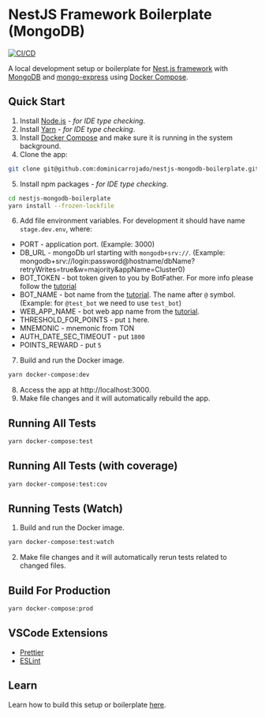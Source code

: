 # NestJS Framework Boilerplate (MongoDB)

[![CI/CD](https://github.com/dominicarrojado/nestjs-mongodb-boilerplate/actions/workflows/ci.yml/badge.svg)](https://github.com/dominicarrojado/nestjs-mongodb-boilerplate/actions/workflows/ci.yml)

A local development setup or boilerplate for [Nest.js framework](https://nestjs.com/) with [MongoDB](https://www.mongodb.com/) and [mongo-express](https://github.com/mongo-express/mongo-express) using [Docker Compose](https://docs.docker.com/compose/).

## Quick Start

1. Install [Node.js](https://nodejs.org/en/download/) - _for IDE type checking_.
2. Install [Yarn](https://yarnpkg.com/lang/en/docs/install/) - _for IDE type checking_.
3. Install [Docker Compose](https://docs.docker.com/compose/install/) and make sure it is running in the system background.
4. Clone the app:

```bash
git clone git@github.com:dominicarrojado/nestjs-mongodb-boilerplate.git
```

5. Install npm packages - _for IDE type checking_.

```bash
cd nestjs-mongodb-boilerplate
yarn install --frozen-lockfile
```

6. Add file environment variables. For development it should have name `stage.dev.env`, where:

- PORT - application port. (Example: 3000)
- DB_URL - mongoDb url starting with `mongodb+srv://`. (Example: mongodb+srv://login:password@hostname/dbName?retryWrites=true&w=majority&appName=Cluster0)
- BOT_TOKEN - bot token given to you by BotFather. For more info please follow the [tutorial](https://core.telegram.org/bots/tutorial)
- BOT_NAME - bot name from the [tutorial](https://core.telegram.org/bots/tutorial). The name after `@` symbol. (Example: for `@test_bot` we need to use `test_bot`)
- WEB_APP_NAME - bot web app name from the [tutorial](https://core.telegram.org/bots/tutorial).
- THRESHOLD_FOR_POINTS - put `1` here.
- MNEMONIC - mnemonic from TON
- AUTH_DATE_SEC_TIMEOUT - put `1800`
- POINTS_REWARD - put `5`

7. Build and run the Docker image.

```bash
yarn docker-compose:dev
```

8. Access the app at http://localhost:3000.
9. Make file changes and it will automatically rebuild the app.

## Running All Tests

```bash
yarn docker-compose:test
```

## Running All Tests (with coverage)

```bash
yarn docker-compose:test:cov
```

## Running Tests (Watch)

1. Build and run the Docker image.

```bash
yarn docker-compose:test:watch
```

2. Make file changes and it will automatically rerun tests related to changed files.

## Build For Production

```bash
yarn docker-compose:prod
```

## VSCode Extensions

- [Prettier](https://marketplace.visualstudio.com/items?itemName=esbenp.prettier-vscode)
- [ESLint](https://marketplace.visualstudio.com/items?itemName=dbaeumer.vscode-eslint)

## Learn

Learn how to build this setup or boilerplate [here](https://dominicarrojado.com/posts/local-development-setup-for-nestjs-projects-with-mongodb/).
